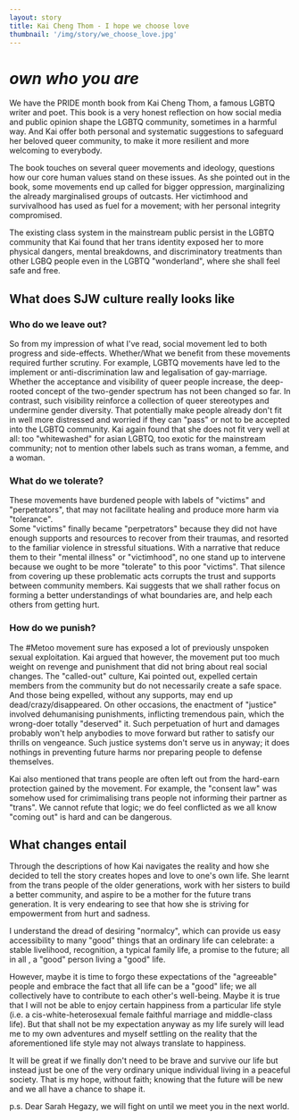 ```yaml
---
layout: story
title: Kai Cheng Thom - I hope we choose love
thumbnail: '/img/story/we_choose_love.jpg'
---
```


*own who you are*
======

We have the PRIDE month book from Kai Cheng Thom, a famous LGBTQ writer and poet. 
This book is a very honest reflection on how social media and public opinion shape the LGBTQ community, sometimes in a harmful way. 
And Kai offer both personal and systematic suggestions to safeguard her beloved queer community, to make it more resilient and more welcoming to everybody.

The book touches on several queer movements and ideology, questions how our core human values stand on these issues. 
As she pointed out in the book, some movements end up called for bigger oppression, marginalizing the already marginalised groups of outcasts.
Her victimhood and survivalhood has used as fuel for a movement; with her personal integrity compromised. 

The existing class system in the mainstream public persist in the LGBTQ community that Kai found that her trans identity exposed her to more physical dangers, mental breakdowns, and discriminatory treatments than other LGBQ people even in the LGBTQ "wonderland", where she shall feel safe and free.

## What does SJW culture really looks like
### Who do we leave out?
So from my impression of what I've read, social movement led to both progress and side-effects. 
Whether/What we benefit from these movements required further scrutiny. For example, LGBTQ movements have led to the implement or anti-discrimination law and legalisation of gay-marriage. 
Whether the acceptance and visibility of queer people increase, the deep-rooted concept of the two-gender spectrum has not been changed so far. 
In contrast, such visibility reinforce a collection of queer stereotypes and undermine gender diversity. That potentially make people already don't fit in well more distressed and worried if they can "pass" or not to be accepted into the LGBTQ community.
Kai again found that she does not fit very well at all: too "whitewashed" for asian LGBTQ, too exotic for the mainstream community; not to mention other labels such as trans woman, a femme, and a woman.

### What do we tolerate?
These movements have burdened people with labels of "victims" and "perpetrators", that may not facilitate healing and produce more harm via "tolerance".   
Some "victims" finally became "perpetrators" because they did not have enough supports and resources to recover from their traumas, and resorted to the familiar violence in stressful situations. 
With a narrative that reduce them to their "mental illness" or "victimhood", no one stand up to intervene because we ought to be more "tolerate" to this poor "victims". 
That silence from covering up these problematic acts corrupts the trust and supports between community members.
Kai suggests that we shall rather focus on forming a better understandings of what boundaries are, and help each others from getting hurt.

### How do we punish?
The #Metoo movement sure has exposed a lot of previously unspoken sexual exploitation. Kai argued that however, the movement put too much weight on revenge and punishment that did not bring about real social changes. 
The "called-out" culture, Kai pointed out, expelled certain members from the community but do not necessarily create a safe space. And those being expelled, without any supports, may end up dead/crazy/disappeared. 
On other occasions, the enactment of "justice" involved dehumanising punishments, inflicting tremendous pain, which the wrong-doer totally "deserved" it. 
Such perpetuation of hurt and damages probably won't help anybodies to move forward but rather to satisfy our thrills on vengeance. 
Such justice systems don't serve us in anyway; it does nothings in preventing future harms nor preparing people to defense themselves.

Kai also mentioned that trans people are often left out from the hard-earn protection gained by the movement.
For example, the "consent law" was somehow used for crimimalising trans people not informing their partner as "trans". We cannot refute that logic; we do feel conflicted as we all know "coming out" is hard and can be dangerous.

## What changes entail 
Through the descriptions of how Kai navigates the reality and how she decided to tell the story creates hopes and love to one's own life. 
She learnt from the trans people of the older generations, work with her sisters to build a better community, and aspire to be a mother for the future trans generation.
It is very endearing to see that how she is striving for empowerment from hurt and sadness.

I understand the dread of desiring "normalcy", which can provide us easy accessibility to many "good" things that an ordinary life can celebrate: a stable livelihood, recognition, a typical family life, a promise to the future; all in all , a "good" person living a "good" life. 

However, maybe it is time to forgo these expectations of the "agreeable" people and embrace the fact that all life can be a "good" life; we all collectively have to contribute to each other's well-being.
Maybe it is true that I will not be able to enjoy certain happiness from a particular life style (i.e. a cis-white-heterosexual female faithful marriage and middle-class life). 
But that shall not be my expectation anyway as my life surely will lead me to my own adventures and myself settling on the reality that the aforementioned life style may not always translate to happiness.

It will be great if we finally don't need to be brave and survive our life but instead just be one of the very ordinary unique individual living in a peaceful society. That is my hope, without faith; knowing that the future will be new and we all have a chance to shape it. 

p.s. Dear Sarah Hegazy, we will fight on until we meet you in the next world.
